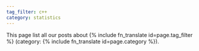 ```yaml
---
tag_filter: c++
category: statistics
---
```


This page list all our posts about {% include fn_translate id=page.tag_filter %} (category:  {% include fn_translate id=page.category %}).

